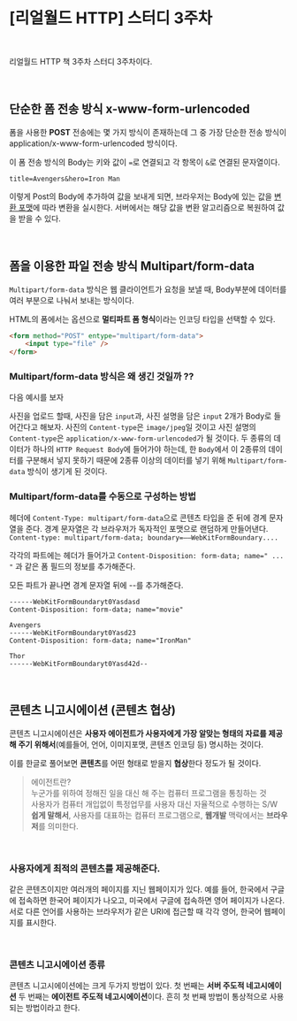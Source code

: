 # [리얼월드 HTTP] 스터디 3주차

<br />

리얼월드 HTTP 책 3주차 스터디 3주차이다.

<br />

## 단순한 폼 전송 방식 x-www-form-urlencoded

폼을 사용한 **POST** 전송에는 몇 가지 방식이 존재하는데 그 중 가장 단순한 전송 방식이 application/x-www-form-urlencoded 방식이다.

이 폼 전송 방식의 Body는 키와 값이 `=`로 연결되고 각 항목이 `&`로 연결된 문자열이다.

```
title=Avengers&hero=Iron Man
```

이렇게 Post의 Body에 추가하여 값을 보내게 되면, 브라우저는 Body에 있는 값을 [변환 포맷](https://datatracker.ietf.org/doc/html/rfc1866#section-8.2.1)에 따라 변환을 실시한다.
서버에서는 해당 값을 변환 알고리즘으로 복원하여 값을 받을 수 있다.

<br />

## 폼을 이용한 파일 전송 방식 Multipart/form-data

`Multipart/form-data` 방식은 웹 클라이언트가 요청을 보낼 때, Body부분에 데이터를 여러 부분으로 나눠서 보내는 방식이다.

HTML의 폼에서는 옵션으로 **멀티파트 폼 형식**이라는 인코딩 타입을 선택할 수 있다.

```HTML
<form method="POST" entype="multipart/form-data">
  	<input type="file" />
</form>
```

### Multipart/form-data 방식은 왜 생긴 것일까 ??

다음 예시를 보자

사진을 업로드 할때, 사진을 담은 `input`과, 사진 설명을 담은 `input` 2개가 Body로 들어간다고 해보자.
사진의 `Content-type`은 `image/jpeg`일 것이고 사진 설명의 `Content-type`은 `application/x-www-form-urlencoded`가 될 것이다.
두 종류의 데이터가 하나의 `HTTP Request Body`에 들어가야 하는데, 한 `Body`에서 이 2종류의 데이터를 구분해서 넣지 못하기 때문에 2종류 이상의 데이터를 넣기 위해 `Multipart/form-data` 방식이 생기게 된 것이다.

### Multipart/form-data를 수동으로 구성하는 방법

헤더에 `Content-Type: multipart/form-data`으로 콘텐츠 타입을 준 뒤에 경계 문자열을 준다.
경계 문자열은 각 브라우저가 독자적인 포맷으로 랜덤하게 만들어낸다.  
`Content-type: multipart/form-data; boundary=——WebKitFormBoundary....`

각각의 파트에는 헤더가 들어가고 `Content-Disposition: form-data; name=" ... "` 과 같은 폼 필드의 정보를 추가해준다.

모든 파트가 끝나면 경계 문자열 뒤에 --를 추가해준다.

```
------WebKitFormBoundaryt0Yasdasd
Content-Disposition: form-data; name="movie"

Avengers
------WebKitFormBoundaryt0Yasd23
Content-Disposition: form-data; name="IronMan"

Thor
------WebKitFormBoundaryt0Yasd42d--
```

<br />

## 콘텐츠 니고시에이션 (콘텐츠 협상)

콘텐츠 니고시에이션은 **사용자 에이전트가 사용자에게 가장 알맞는 형태의 자료를 제공해 주기 위해서**(예를들어, 언어, 이미지포맷, 콘텐츠 인코딩 등) 명시하는 것이다.

이를 한글로 풀어보면 **콘텐츠**를 어떤 형태로 받을지 **협상**한다 정도가 될 것이다.

> 에이전트란?  
> 누군가를 위하여 정해진 일을 대신 해 주는 컴퓨터 프로그램을 통칭하는 것  
> 사용자가 컴퓨터 개입없이 특정업무를 사용자 대신 자율적으로 수행하는 S/W  
> **쉽게 말해서**, 사용자를 대표하는 컴퓨터 프로그램으로, **웹개발** 맥락에서는 **브라우저**를 의미한다. 

<br />

### 사용자에게 최적의 콘텐츠를 제공해준다.

같은 콘텐츠이지만 여러개의 페이지를 지닌 웹페이지가 있다. 예를 들어, 한국에서 구글에 접속하면 한국어 페이지가 나오고, 미국에서 구글에 접속하면 영어 페이지가 나온다. 서로 다른 언어를 사용하는 브라우저가 같은 URI에 접근할 때 각각 영어, 한국어 웹페이지를 표시한다.

<br />

### 콘텐츠 니고시에이션 종류

콘텐츠 니고시에이션에는 크게 두가지 방법이 있다. 첫 번째는 **서버 주도적 네고시에이션** 두 번째는 **에이전트 주도적 네고시에이션**이다. 흔히 첫 번째 방법이 통상적으로 사용되는 방법이라고 한다.